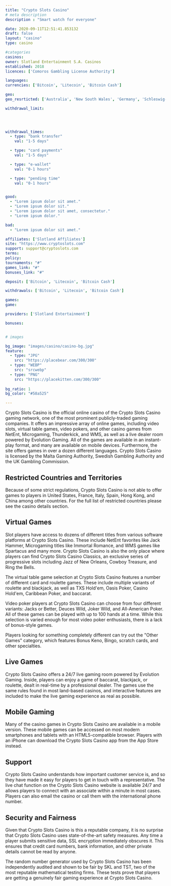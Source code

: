 ```yaml
---
title: "Crypto Slots Casino"
# meta description
description : "Smart watch for everyone"

date: 2020-09-11T12:51:41.853132
draft: false
layout: "casino" 
type: casino

#categories
casinos: 
owner: Slotland Entertainment S.A. Casinos
established: 2018
licences: ['Comoros Gambling License Authority']

languages: 
currencies: ['Bitcoin', 'Litecoin', 'Bitcoin Cash']

geo: 
geo_resrticted: ['Australia', 'New South Wales', 'Germany', 'Schleswig-Holstein', 'Italy', 'Puerto Rico', 'Spain', 'Sweden', 'Switzerland', 'United Kingdom', 'United States', 'Alabama', 'Alaska', 'American Samoa', 'Arizona', 'Arkansas', 'California', 'Colorado', 'Connecticut', 'Delaware', 'District of Columbia', 'Florida', 'Georgia(US)', 'Guam', 'Hawaii', 'Idaho', 'Illinois', 'Indiana', 'Iowa', 'Kansas', 'Kentucky', 'Louisiana', 'Maine', 'Maryland', 'Massachusetts', 'Michigan', 'Minnesota', 'Mississippi', 'Missouri', 'Montana', 'Nebraska', 'Nevada', 'New Hampshire', 'New Jersey', 'New Mexico', 'New York', 'North Carolina', 'North Dakota', 'Northern Mariana Islands', 'Ohio', 'Oklahoma', 'Oregon', 'Pennsylvania', 'Rhode Island', 'South Carolina', 'South Dakota', 'Tennessee', 'Texas', 'U.S. Virgin Islands', 'Utah', 'Vermont', 'Virginia', 'Washington', 'West Virginia', 'Wisconsin', 'Wyoming']

withdrawal_limit:

  
  

withdrawal_times:
  - type: "bank transfer"
    val: "1-5 days"

  - type: "card payments"
    val: "1-5 days"

  - type: "e-wallet"
    val: "0-1 hours"

  - type: "pending time"
    val: "0-1 hours"


good:
  - "Lorem ipsum dolor sit amet."
  - "Lorem ipsum dolor sit."
  - "Lorem ipsum dolor sit amet, consectetur."
  - "Lorem ipsum dolor."

bad:
  - "Lorem ipsum dolor sit amet."

affiliates: ['Slotland Affiliates']
site: "https://www.cryptoslots.com"
support: support@cryptoslots.com
terms:
policy:
tournaments: "#"
games_link: "#"
bonuses_link: "#"

deposit: ['Bitcoin', 'Litecoin', 'Bitcoin Cash']

withdrawals: ['Bitcoin', 'Litecoin', 'Bitcoin Cash']

games: 
game:

providers: ['Slotland Entertainment']

bonuses:


# images

bg_image: "images/casino/casino-bg.jpg"  
feature:
  - type: "JPG" 
    src: "https://placebear.com/300/300"
  - type: "WEBP"
    src: "srcwebp"
  - type: "PNG"
    src: "https://placekitten.com/300/300"  
 
bg_ratio: 1 
bg_color: "#58a525"  

---
```


Crypto Slots Casino is the official online casino of the Crypto Slots Casino gaming network, one of the most prominent publicly-traded gaming companies. It offers an impressive array of online games, including video slots, virtual table games, video pokers, and other casino games from NetEnt, Microgaming, Thunderkick, and WMS, as well as a live dealer room powered by Evolution Gaming. All of the games are available in an instant-play format, and many are available on mobile devices. Furthermore, the site offers games in over a dozen different languages. Crypto Slots Casino is licensed by the Malta Gaming Authority, Swedish Gambling Authority and the UK Gambling Commission.

## Restricted Countries and Territories
Because of some strict regulations, Crypto Slots Casino is not able to offer games to players in United States, France, Italy, Spain, Hong Kong, and China among other countries. For the full list of restricted countries please see the casino details section.

## Virtual Games
Slot players have access to dozens of different titles from various software platforms at Crypto Slots Casino. These include NetEnt favorites like Jack Hammer, Microgaming titles like Immortal Romance, and WMS games like Spartacus and many more. Crypto Slots Casino is also the only place where players can find Crypto Slots Casino Classics, an exclusive series of progressive slots including Jazz of New Orleans, Cowboy Treasure, and Ring the Bells.

The virtual table game selection at Crypto Slots Casino features a number of different card and roulette games. These include multiple variants of roulette and blackjack, as well as TXS Hold'em, Oasis Poker, Casino Hold'em, Caribbean Poker, and baccarat.

Video poker players at Crypto Slots Casino can choose from four different variants: Jacks or Better, Deuces Wild, Joker Wild, and All-American Poker. All of these games can be played with up to 100 hands at a time. While this selection is varied enough for most video poker enthusiasts, there is a lack of bonus-style games.

Players looking for something completely different can try out the "Other Games" category, which features Bonus Keno, Bingo, scratch cards, and other specialties.

## Live Games
Crypto Slots Casino offers a 24/7 live gaming room powered by Evolution Gaming. Inside, players can enjoy a game of baccarat, blackjack, or roulette, dealt in real-time by a professional dealer. The games use the same rules found in most land-based casinos, and interactive features are included to make the live gaming experience as real as possible.

## Mobile Gaming
Many of the casino games in Crypto Slots Casino are available in a mobile version. These mobile games can be accessed on most modern smartphones and tablets with an HTML5-compatible browser. Players with an iPhone can download the Crypto Slots Casino app from the App Store instead.

## Support
Crypto Slots Casino understands how important customer service is, and so they have made it easy for players to get in touch with a representative. The live chat function on the Crypto Slots Casino website is available 24/7 and allows players to connect with an associate within a minute in most cases. Players can also email the casino or call them with the international phone number.

## Security and Fairness
Given that Crypto Slots Casino is this a reputable company, it is no surprise that Crypto Slots Casino uses state-of-the-art safety measures. Any time a player submits sensitive data, SSL encryption immediately obscures it. This ensures that credit card numbers, bank information, and other private details cannot be read by anyone.

The random number generator used by Crypto Slots Casino has been independently audited and shown to be fair by SKL and TST, two of the most reputable mathematical testing firms. These tests prove that players are getting a genuinely fair gaming experience at Crypto Slots Casino.
